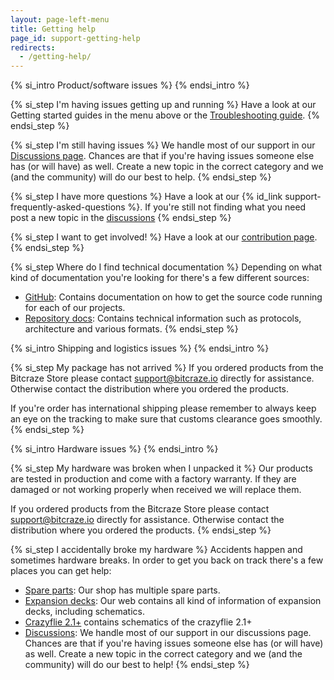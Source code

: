 ```yaml
---
layout: page-left-menu
title: Getting help
page_id: support-getting-help
redirects:
  - /getting-help/
---
```


{% si_intro Product/software issues %}
{% endsi_intro %}

{% si_step I'm having issues getting up and running %}
Have a look at our Getting started guides in the menu above or the
[Troubleshooting guide](/support/troubleshooting/).
{% endsi_step %}

{% si_step I'm still having issues %}
We handle most of our support in our [Discussions page](https://discussions.bitcraze.io). Chances are
that if you're having issues someone else has (or will have) as well.
Create a new topic in the correct category and we (and the community) will do our
best to help.
{% endsi_step %}

{% si_step I have more questions %}
Have a look at our {% id_link support-frequently-asked-questions %}. If you're still not finding what you need post
a new topic in the [discussions](https://discussions.bitcraze.io)
{% endsi_step %}

{% si_step I want to get involved! %}
Have a look at our [contribution page](/development/contribute/).
{% endsi_step %}

{% si_step Where do I find technical documentation %}
Depending on what kind of documentation you're looking for there's a few
different sources:

* [GitHub](https://www.github.com/bitcraze): Contains documentation on how
to get the source code running for each of our projects.
* [Repository docs](/documentation/repository/): Contains technical information such as protocols,
architecture and various formats.
{% endsi_step %}

{% si_intro Shipping and logistics issues %}
{% endsi_intro %}

{% si_step My package has not arrived %}
If you ordered products from the Bitcraze Store please contact
[support@bitcraze.io](mailto:support@bitcraze.io) directly for
assistance. Otherwise contact the distribution where you ordered the products.

If you're order has international shipping please remember to always keep an
eye on the tracking to make sure that customs clearance goes smoothly.
{% endsi_step %}

{% si_intro Hardware issues %}
{% endsi_intro %}

{% si_step My hardware was broken when I unpacked it %}
Our products are tested in production and come with a factory warranty. If they
are damaged or not working properly when received we will replace them.

If you ordered products from the Bitcraze Store please contact
[support@bitcraze.io](mailto:support@bitcraze.io) directly for
assistance. Otherwise contact the distribution where you ordered the products.
{% endsi_step %}

{% si_step I accidentally broke my hardware %}
Accidents happen and sometimes hardware breaks. In order to get you back on
track there's a few places you can get help:

* [Spare parts](https://store.bitcraze.io/collections/spare-parts): Our shop has multiple spare parts.
* [Expansion decks](/documentation/system/platform/cf2-expansiondecks/): Our web contains all kind of information of expansion decks, including schematics.
* [Crazyflie 2.1+](/products/crazyflie-2-1-plus/) contains schematics of the crazyflie 2.1+
* [Discussions](https://discussions.bitcraze.io): We handle most of our support in our discussions page.
Chances are that if you're having issues someone else has (or will have) as well.
Create a new topic in the correct category and we (and the community) will do our
best to help!
{% endsi_step %}
